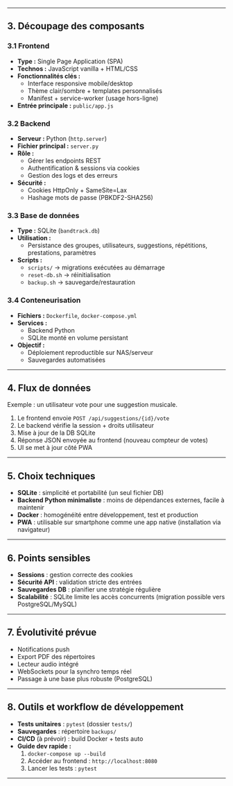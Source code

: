 
---

## 3. Découpage des composants

### 3.1 Frontend
- **Type :** Single Page Application (SPA)
- **Technos :** JavaScript vanilla + HTML/CSS
- **Fonctionnalités clés :**
  - Interface responsive mobile/desktop
  - Thème clair/sombre + templates personnalisés
  - Manifest + service-worker (usage hors-ligne)
- **Entrée principale :** `public/app.js`

### 3.2 Backend
- **Serveur :** Python (`http.server`)
- **Fichier principal :** `server.py`
- **Rôle :**
  - Gérer les endpoints REST
  - Authentification & sessions via cookies
  - Gestion des logs et des erreurs
- **Sécurité :**
  - Cookies HttpOnly + SameSite=Lax
  - Hashage mots de passe (PBKDF2-SHA256)

### 3.3 Base de données
- **Type :** SQLite (`bandtrack.db`)
- **Utilisation :**
  - Persistance des groupes, utilisateurs, suggestions, répétitions, prestations, paramètres
- **Scripts :**
  - `scripts/` → migrations exécutées au démarrage
  - `reset-db.sh` → réinitialisation
  - `backup.sh` → sauvegarde/restauration

### 3.4 Conteneurisation
- **Fichiers :** `Dockerfile`, `docker-compose.yml`
- **Services :**
  - Backend Python
  - SQLite monté en volume persistant
- **Objectif :**
  - Déploiement reproductible sur NAS/serveur
  - Sauvegardes automatisées

---

## 4. Flux de données

Exemple : un utilisateur vote pour une suggestion musicale.
1. Le frontend envoie `POST /api/suggestions/{id}/vote`
2. Le backend vérifie la session + droits utilisateur
3. Mise à jour de la DB SQLite
4. Réponse JSON envoyée au frontend (nouveau compteur de votes)
5. UI se met à jour côté PWA

---

## 5. Choix techniques

- **SQLite** : simplicité et portabilité (un seul fichier DB)
- **Backend Python minimaliste** : moins de dépendances externes, facile à maintenir
- **Docker** : homogénéité entre développement, test et production
- **PWA** : utilisable sur smartphone comme une app native (installation via navigateur)

---

## 6. Points sensibles

- **Sessions** : gestion correcte des cookies
- **Sécurité API** : validation stricte des entrées
- **Sauvegardes DB** : planifier une stratégie régulière
- **Scalabilité** : SQLite limite les accès concurrents (migration possible vers PostgreSQL/MySQL)

---

## 7. Évolutivité prévue

- Notifications push
- Export PDF des répertoires
- Lecteur audio intégré
- WebSockets pour la synchro temps réel
- Passage à une base plus robuste (PostgreSQL)

---

## 8. Outils et workflow de développement

- **Tests unitaires** : `pytest` (dossier `tests/`)
- **Sauvegardes** : répertoire `backups/`
- **CI/CD** (à prévoir) : build Docker + tests auto
- **Guide dev rapide :**
  1. `docker-compose up --build`
  2. Accéder au frontend : `http://localhost:8080`
  3. Lancer les tests : `pytest`

---
